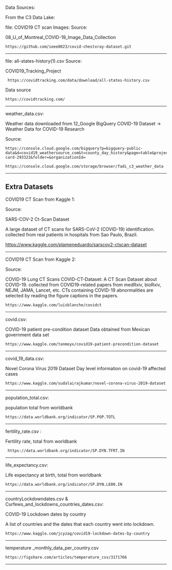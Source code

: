 Data Sources:

From the C3 Data Lake:

file: COVID19 CT scan Images:
Source:

  08_U_of_Montreal_COVID-19_Image_Data_Collection

    https://github.com/ieee8023/covid-chestxray-dataset.git

---

file: all-states-history(1).csv
Source:

  COVID19_Tracking_Project

     https://covidtracking.com/data/download/all-states-history.csv
     
  Data source
  
    https://covidtracking.com/

---

weather_data.csv:

  Weather data downloaded from
  12_Google BigQuery COVID-19 Dataset -> Weather Data for COVID-19 Research

Source:

    https://console.cloud.google.com/bigquery?p=bigquery-public-data&d=covid19_weathersource_com&t=county_day_history&page=table&project=zippy-card-293323&folder=&organizationId=

    https://console.cloud.google.com/storage/browser/fadi_c3_weather_data

---
Extra Datasets
---

COVID19 CT Scan from Kaggle 1:

Source:

  SARS-COV-2 Ct-Scan Dataset

  A large dataset of CT scans for SARS-CoV-2 (COVID-19) identification. collected from real patients in hospitals from Sao Paulo, Brazil.

   https://www.kaggle.com/plameneduardo/sarscov2-ctscan-dataset

---

COVID19 CT Scan from Kaggle 2:

Source:

  COVID-19 Lung CT Scans
  COVID-CT-Dataset: A CT Scan Dataset about COVID-19. collected from COVID19-related papers from medRxiv, bioRxiv, NEJM, JAMA, Lancet, etc. CTs containing COVID-19 abnormalities are selected by reading the figure captions in the papers.

    https://www.kaggle.com/luisblanche/covidct

---

covid.csv:

  COVID-19 patient pre-condition dataset
  Data obtained from Mexican government data set 

    https://www.kaggle.com/tanmoyx/covid19-patient-precondition-dataset

---

covid_19_data.csv:

  Novel Corona Virus 2019 Dataset
  Day level information on covid-19 affected cases

    https://www.kaggle.com/sudalairajkumar/novel-corona-virus-2019-dataset
  
---

population_total.csv:

  population total from worldbank 
  
    https://data.worldbank.org/indicator/SP.POP.TOTL

---

fertility_rate.csv : 

  Fertility rate, total from worldbank 
     
     https://data.worldbank.org/indicator/SP.DYN.TFRT.IN

---

life_expectancy.csv:

  Life expectancy at birth, total from worldbank 
  
    https://data.worldbank.org/indicator/SP.DYN.LE00.IN

---
    
countryLockdowndates.csv & Curfews_and_lockdowns_countries_dates.csv:

  COVID-19 Lockdown dates by country
  
  A list of countries and the dates that each country went into lockdown.
    
    https://www.kaggle.com/jcyzag/covid19-lockdown-dates-by-country

---

temperature _monthly_data_per_country.csv

    https://figshare.com/articles/temperature_csv/3171766

---
